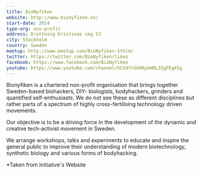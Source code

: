 ```yaml
---
title: BioNyfiken
website: http://www.bionyfiken.se/
start-date: 2014
type-org: non-profit
address: Drottning Kristinas väg 53
city: Stockholm
country: Sweden
meetup: http://www.meetup.com/BioNyfiken-Sthlm/
twitter: https://twitter.com/BioNyfiken/likes
facebook: https://www.facebook.com/BioNyfiken
youtube: https://www.youtube.com/channel/UCS4YrUkKRyUmRL33gFEgXSg
---
```


Bionyfiken is a chartered non-profit organisation that brings together Sweden-based biohackers, DIY-
biologists, bodyhackers, grinders and quantified self-enthusiasts. We do not see these as different disciplines but rather parts of a spectrum of highly cross-fertilising technology driven movements.

Our objective is to be a driving force in the development of the dynamic and creative tech-activist movement in Sweden.

We arrange workshops, talks and experiments to educate and inspire the general public to improve their understanding of modern biotechnology, synthetic biology and various forms of bodyhacking.


\*Taken from Initiative's Website
